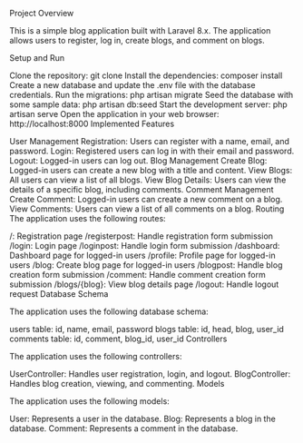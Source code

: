 Project Overview

This is a simple blog application built with Laravel 8.x. The application allows users to register, log in, create blogs, and comment on blogs.

Setup and Run

Clone the repository: git clone 
Install the dependencies: composer install
Create a new database and update the .env file with the database credentials.
Run the migrations: php artisan migrate
Seed the database with some sample data: php artisan db:seed
Start the development server: php artisan serve
Open the application in your web browser: http://localhost:8000
Implemented Features

User Management
Registration: Users can register with a name, email, and password.
Login: Registered users can log in with their email and password.
Logout: Logged-in users can log out.
Blog Management
Create Blog: Logged-in users can create a new blog with a title and content.
View Blogs: All users can view a list of all blogs.
View Blog Details: Users can view the details of a specific blog, including comments.
Comment Management
Create Comment: Logged-in users can create a new comment on a blog.
View Comments: Users can view a list of all comments on a blog.
Routing
The application uses the following routes:

/: Registration page
/registerpost: Handle registration form submission
/login: Login page
/loginpost: Handle login form submission
/dashboard: Dashboard page for logged-in users
/profile: Profile page for logged-in users
/blog: Create blog page for logged-in users
/blogpost: Handle blog creation form submission
/comment: Handle comment creation form submission
/blogs/{blog}: View blog details page
/logout: Handle logout request
Database Schema

The application uses the following database schema:

users table: id, name, email, password
blogs table: id, head, blog, user_id
comments table: id, comment, blog_id, user_id
Controllers

The application uses the following controllers:

UserController: Handles user registration, login, and logout.
BlogController: Handles blog creation, viewing, and commenting.
Models

The application uses the following models:

User: Represents a user in the database.
Blog: Represents a blog in the database.
Comment: Represents a comment in the database.
